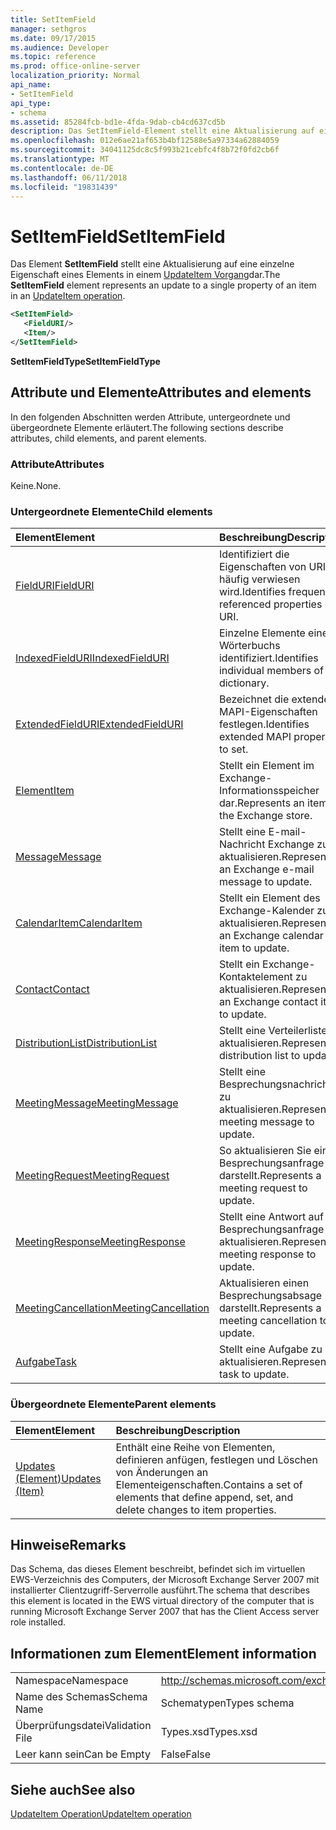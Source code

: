 ```yaml
---
title: SetItemField
manager: sethgros
ms.date: 09/17/2015
ms.audience: Developer
ms.topic: reference
ms.prod: office-online-server
localization_priority: Normal
api_name:
- SetItemField
api_type:
- schema
ms.assetid: 85284fcb-bd1e-4fda-9dab-cb4cd637cd5b
description: Das SetItemField-Element stellt eine Aktualisierung auf eine einzelne Eigenschaft eines Elements in einem UpdateItem Vorgang dar.
ms.openlocfilehash: 012e6ae21af653b4bf12588e5a97334a62884059
ms.sourcegitcommit: 34041125dc8c5f993b21cebfc4f8b72f0fd2cb6f
ms.translationtype: MT
ms.contentlocale: de-DE
ms.lasthandoff: 06/11/2018
ms.locfileid: "19831439"
---
```

# <a name="setitemfield"></a><span data-ttu-id="854c2-103">SetItemField</span><span class="sxs-lookup"><span data-stu-id="854c2-103">SetItemField</span></span>

<span data-ttu-id="854c2-104">Das Element **SetItemField** stellt eine Aktualisierung auf eine einzelne Eigenschaft eines Elements in einem [UpdateItem Vorgang](updateitem-operation.md)dar.</span><span class="sxs-lookup"><span data-stu-id="854c2-104">The **SetItemField** element represents an update to a single property of an item in an [UpdateItem operation](updateitem-operation.md).</span></span>
  
```xml
<SetItemField>
   <FieldURI/>
   <Item/>
</SetItemField>
```

 <span data-ttu-id="854c2-105">**SetItemFieldType**</span><span class="sxs-lookup"><span data-stu-id="854c2-105">**SetItemFieldType**</span></span>
## <a name="attributes-and-elements"></a><span data-ttu-id="854c2-106">Attribute und Elemente</span><span class="sxs-lookup"><span data-stu-id="854c2-106">Attributes and elements</span></span>

<span data-ttu-id="854c2-107">In den folgenden Abschnitten werden Attribute, untergeordnete und übergeordnete Elemente erläutert.</span><span class="sxs-lookup"><span data-stu-id="854c2-107">The following sections describe attributes, child elements, and parent elements.</span></span>
  
### <a name="attributes"></a><span data-ttu-id="854c2-108">Attribute</span><span class="sxs-lookup"><span data-stu-id="854c2-108">Attributes</span></span>

<span data-ttu-id="854c2-109">Keine.</span><span class="sxs-lookup"><span data-stu-id="854c2-109">None.</span></span>
  
### <a name="child-elements"></a><span data-ttu-id="854c2-110">Untergeordnete Elemente</span><span class="sxs-lookup"><span data-stu-id="854c2-110">Child elements</span></span>

|<span data-ttu-id="854c2-111">**Element**</span><span class="sxs-lookup"><span data-stu-id="854c2-111">**Element**</span></span>|<span data-ttu-id="854c2-112">**Beschreibung**</span><span class="sxs-lookup"><span data-stu-id="854c2-112">**Description**</span></span>|
|:-----|:-----|
|[<span data-ttu-id="854c2-113">FieldURI</span><span class="sxs-lookup"><span data-stu-id="854c2-113">FieldURI</span></span>](fielduri.md) <br/> |<span data-ttu-id="854c2-114">Identifiziert die Eigenschaften von URI häufig verwiesen wird.</span><span class="sxs-lookup"><span data-stu-id="854c2-114">Identifies frequently referenced properties by URI.</span></span>  <br/> |
|[<span data-ttu-id="854c2-115">IndexedFieldURI</span><span class="sxs-lookup"><span data-stu-id="854c2-115">IndexedFieldURI</span></span>](indexedfielduri.md) <br/> |<span data-ttu-id="854c2-116">Einzelne Elemente eines Wörterbuchs identifiziert.</span><span class="sxs-lookup"><span data-stu-id="854c2-116">Identifies individual members of a dictionary.</span></span>  <br/> |
|[<span data-ttu-id="854c2-117">ExtendedFieldURI</span><span class="sxs-lookup"><span data-stu-id="854c2-117">ExtendedFieldURI</span></span>](extendedfielduri.md) <br/> |<span data-ttu-id="854c2-118">Bezeichnet die extended MAPI-Eigenschaften festlegen.</span><span class="sxs-lookup"><span data-stu-id="854c2-118">Identifies extended MAPI properties to set.</span></span>  <br/> |
|[<span data-ttu-id="854c2-119">Element</span><span class="sxs-lookup"><span data-stu-id="854c2-119">Item</span></span>](item.md) <br/> |<span data-ttu-id="854c2-120">Stellt ein Element im Exchange-Informationsspeicher dar.</span><span class="sxs-lookup"><span data-stu-id="854c2-120">Represents an item in the Exchange store.</span></span>  <br/> |
|[<span data-ttu-id="854c2-121">Message</span><span class="sxs-lookup"><span data-stu-id="854c2-121">Message</span></span>](message-ex15websvcsotherref.md) <br/> |<span data-ttu-id="854c2-122">Stellt eine E-mail-Nachricht Exchange zu aktualisieren.</span><span class="sxs-lookup"><span data-stu-id="854c2-122">Represents an Exchange e-mail message to update.</span></span>  <br/> |
|[<span data-ttu-id="854c2-123">CalendarItem</span><span class="sxs-lookup"><span data-stu-id="854c2-123">CalendarItem</span></span>](calendaritem.md) <br/> |<span data-ttu-id="854c2-124">Stellt ein Element des Exchange-Kalender zu aktualisieren.</span><span class="sxs-lookup"><span data-stu-id="854c2-124">Represents an Exchange calendar item to update.</span></span>  <br/> |
|[<span data-ttu-id="854c2-125">Contact</span><span class="sxs-lookup"><span data-stu-id="854c2-125">Contact</span></span>](contact.md) <br/> |<span data-ttu-id="854c2-126">Stellt ein Exchange-Kontaktelement zu aktualisieren.</span><span class="sxs-lookup"><span data-stu-id="854c2-126">Represents an Exchange contact item to update.</span></span>  <br/> |
|[<span data-ttu-id="854c2-127">DistributionList</span><span class="sxs-lookup"><span data-stu-id="854c2-127">DistributionList</span></span>](distributionlist.md) <br/> |<span data-ttu-id="854c2-128">Stellt eine Verteilerliste aktualisieren.</span><span class="sxs-lookup"><span data-stu-id="854c2-128">Represents a distribution list to update.</span></span>  <br/> |
|[<span data-ttu-id="854c2-129">MeetingMessage</span><span class="sxs-lookup"><span data-stu-id="854c2-129">MeetingMessage</span></span>](meetingmessage.md) <br/> |<span data-ttu-id="854c2-130">Stellt eine Besprechungsnachricht zu aktualisieren.</span><span class="sxs-lookup"><span data-stu-id="854c2-130">Represents a meeting message to update.</span></span>  <br/> |
|[<span data-ttu-id="854c2-131">MeetingRequest</span><span class="sxs-lookup"><span data-stu-id="854c2-131">MeetingRequest</span></span>](meetingrequest.md) <br/> |<span data-ttu-id="854c2-132">So aktualisieren Sie eine Besprechungsanfrage darstellt.</span><span class="sxs-lookup"><span data-stu-id="854c2-132">Represents a meeting request to update.</span></span>  <br/> |
|[<span data-ttu-id="854c2-133">MeetingResponse</span><span class="sxs-lookup"><span data-stu-id="854c2-133">MeetingResponse</span></span>](meetingresponse.md) <br/> |<span data-ttu-id="854c2-134">Stellt eine Antwort auf Besprechungsanfrage aktualisieren.</span><span class="sxs-lookup"><span data-stu-id="854c2-134">Represents a meeting response to update.</span></span>  <br/> |
|[<span data-ttu-id="854c2-135">MeetingCancellation</span><span class="sxs-lookup"><span data-stu-id="854c2-135">MeetingCancellation</span></span>](meetingcancellation.md) <br/> |<span data-ttu-id="854c2-136">Aktualisieren einen Besprechungsabsage darstellt.</span><span class="sxs-lookup"><span data-stu-id="854c2-136">Represents a meeting cancellation to update.</span></span>  <br/> |
|[<span data-ttu-id="854c2-137">Aufgabe</span><span class="sxs-lookup"><span data-stu-id="854c2-137">Task</span></span>](task.md) <br/> |<span data-ttu-id="854c2-138">Stellt eine Aufgabe zu aktualisieren.</span><span class="sxs-lookup"><span data-stu-id="854c2-138">Represents a task to update.</span></span>  <br/> |
   
### <a name="parent-elements"></a><span data-ttu-id="854c2-139">Übergeordnete Elemente</span><span class="sxs-lookup"><span data-stu-id="854c2-139">Parent elements</span></span>

|<span data-ttu-id="854c2-140">**Element**</span><span class="sxs-lookup"><span data-stu-id="854c2-140">**Element**</span></span>|<span data-ttu-id="854c2-141">**Beschreibung**</span><span class="sxs-lookup"><span data-stu-id="854c2-141">**Description**</span></span>|
|:-----|:-----|
|[<span data-ttu-id="854c2-142">Updates (Element)</span><span class="sxs-lookup"><span data-stu-id="854c2-142">Updates (Item)</span></span>](updates-item.md) <br/> |<span data-ttu-id="854c2-143">Enthält eine Reihe von Elementen, definieren anfügen, festlegen und Löschen von Änderungen an Elementeigenschaften.</span><span class="sxs-lookup"><span data-stu-id="854c2-143">Contains a set of elements that define append, set, and delete changes to item properties.</span></span>  <br/> |
   
## <a name="remarks"></a><span data-ttu-id="854c2-144">Hinweise</span><span class="sxs-lookup"><span data-stu-id="854c2-144">Remarks</span></span>

<span data-ttu-id="854c2-145">Das Schema, das dieses Element beschreibt, befindet sich im virtuellen EWS-Verzeichnis des Computers, der Microsoft Exchange Server 2007 mit installierter Clientzugriff-Serverrolle ausführt.</span><span class="sxs-lookup"><span data-stu-id="854c2-145">The schema that describes this element is located in the EWS virtual directory of the computer that is running Microsoft Exchange Server 2007 that has the Client Access server role installed.</span></span>
  
## <a name="element-information"></a><span data-ttu-id="854c2-146">Informationen zum Element</span><span class="sxs-lookup"><span data-stu-id="854c2-146">Element information</span></span>

|||
|:-----|:-----|
|<span data-ttu-id="854c2-147">Namespace</span><span class="sxs-lookup"><span data-stu-id="854c2-147">Namespace</span></span>  <br/> |http://schemas.microsoft.com/exchange/services/2006/types  <br/> |
|<span data-ttu-id="854c2-148">Name des Schemas</span><span class="sxs-lookup"><span data-stu-id="854c2-148">Schema Name</span></span>  <br/> |<span data-ttu-id="854c2-149">Schematypen</span><span class="sxs-lookup"><span data-stu-id="854c2-149">Types schema</span></span>  <br/> |
|<span data-ttu-id="854c2-150">Überprüfungsdatei</span><span class="sxs-lookup"><span data-stu-id="854c2-150">Validation File</span></span>  <br/> |<span data-ttu-id="854c2-151">Types.xsd</span><span class="sxs-lookup"><span data-stu-id="854c2-151">Types.xsd</span></span>  <br/> |
|<span data-ttu-id="854c2-152">Leer kann sein</span><span class="sxs-lookup"><span data-stu-id="854c2-152">Can be Empty</span></span>  <br/> |<span data-ttu-id="854c2-153">False</span><span class="sxs-lookup"><span data-stu-id="854c2-153">False</span></span>  <br/> |
   
## <a name="see-also"></a><span data-ttu-id="854c2-154">Siehe auch</span><span class="sxs-lookup"><span data-stu-id="854c2-154">See also</span></span>



[<span data-ttu-id="854c2-155">UpdateItem Operation</span><span class="sxs-lookup"><span data-stu-id="854c2-155">UpdateItem operation</span></span>](updateitem-operation.md)

